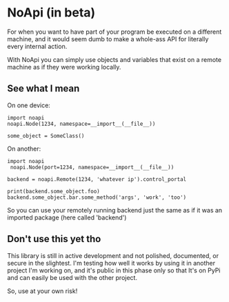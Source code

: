 NoApi (in beta)
===============

For when you want to have part of your program be executed on a different machine, and it would seem dumb to make a whole-ass API for literally every internal action.

With NoApi you can simply use objects and variables that exist on a remote machine as if they were working locally.


See what I mean
---------------

On one device:

    import noapi
    noapi.Node(1234, namespace=__import__(__file__))
    
    some_object = SomeClass()


On another:

    import noapi
     noapi.Node(port=1234, namespace=__import__(__file__))

    backend = noapi.Remote(1234, 'whatever ip').control_portal
    
    print(backend.some_object.foo)
    backend.some_object.bar.some_method('args', 'work', 'too')


So you can use your remotely running backend just the same as if it was an imported package (here called 'backend')


Don't use this yet tho
----------------------

This library is still in active development and not polished, documented, or secure in the slightest. I'm testing how well it works by using it in another project I'm working on, and it's public in this phase only so that It's on PyPi and can easily be used with the other project.

So, use at your own risk!
